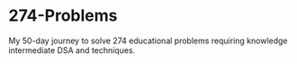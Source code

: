 # 274-Problems
My 50-day journey to solve 274 educational problems requiring knowledge intermediate DSA and techniques.
